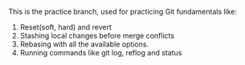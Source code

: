 This is the practice branch, used for practicing Git fundamentals like:
1. Reset(soft, hard) and revert
2. Stashing local changes before merge conflicts
3. Rebasing with all the available options.
4. Running commands like git log, reflog and status
